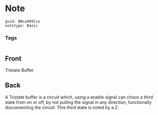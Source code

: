 # Note
```
guid: B#Le409[>o
notetype: Basic
```

### Tags
```
```

## Front
Tristate Buffer

## Back
A Tristate buffer is a circuit which, using a enable signal can choos a third state from on or off, by not pulling the signal in any direction, functionally disconnecting the circuit. This third state is noted by a Z.
